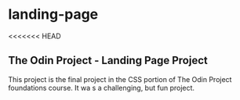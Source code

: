 # landing-page
<<<<<<< HEAD
## The Odin Project - Landing Page Project

This project is the final project in the CSS portion of The Odin Project foundations course.  It wa s a challenging, but fun project. 

